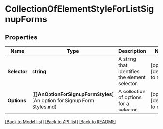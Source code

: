 # CollectionOfElementStyleForListSignupForms

## Properties
Name | Type | Description | Notes
------------ | ------------- | ------------- | -------------
**Selector** | **string** | A string that identifies the element selector. | [optional] [default to null]
**Options** | [**[]AnOptionForSignupFormStyles**](An option for Signup Form Styles.md) | A collection of options for a selector. | [optional] [default to null]

[[Back to Model list]](../README.md#documentation-for-models) [[Back to API list]](../README.md#documentation-for-api-endpoints) [[Back to README]](../README.md)


